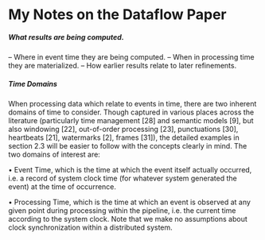 # My Notes on the Dataflow Paper

##### What results are being computed.
– Where in event time they are being computed.
– When in processing time they are materialized.
– How earlier results relate to later refinements.

##### Time Domains
When processing data which relate to events in time, there are two inherent domains of time to consider. Though captured in various places across the 
literature (particularly time management [28] and semantic models [9], but also windowing [22], out-of-order processing [23], punctuations
[30], heartbeats [21], watermarks [2], frames [31]), the detailed examples in section 2.3 will be easier to follow with the concepts 
clearly in mind. The two domains of interest are:

• Event Time, which is the time at which the event itself actually occurred, i.e. a record of system clock time (for whatever system generated the event) at the
time of occurrence.

• Processing Time, which is the time at which an event is observed at any given point during processing within the pipeline, i.e. the 
current time according to the system clock. Note that we make no assumptions about clock synchronization within a distributed system.
